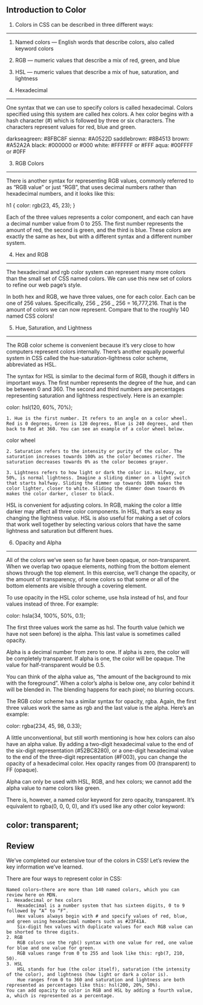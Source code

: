 ## Introduction to Color

1. Colors in CSS can be described in three different ways:

---

1.  Named colors — English words that describe colors, also called keyword colors
2.  RGB — numeric values that describe a mix of red, green, and blue
3.  HSL — numeric values that describe a mix of hue, saturation, and lightness

4.  Hexadecimal

---

One syntax that we can use to specify colors is called hexadecimal. Colors specified using this system are called hex colors. A hex color begins with a hash character (#) which is followed by three or six characters. The characters represent values for red, blue and green.

darkseagreen: #8FBC8F
sienna: #A0522D
saddlebrown: #8B4513
brown: #A52A2A
black: #000000 or #000
white: #FFFFFF or #FFF
aqua: #00FFFF or #0FF

3. RGB Colors

---

There is another syntax for representing RGB values, commonly referred to as “RGB value” or just “RGB”, that uses decimal numbers rather than hexadecimal numbers, and it looks like this:

h1 {
color: rgb(23, 45, 23);
}

Each of the three values represents a color component, and each can have a decimal number value from 0 to 255. The first number represents the amount of red, the second is green, and the third is blue. These colors are exactly the same as hex, but with a different syntax and a different number system.

4. Hex and RGB

---

The hexadecimal and rgb color system can represent many more colors than the small set of CSS named colors. We can use this new set of colors to refine our web page’s style.

In both hex and RGB, we have three values, one for each color. Each can be one of 256 values. Specifically, 256 _ 256 _ 256 = 16,777,216. That is the amount of colors we can now represent. Compare that to the roughly 140 named CSS colors!

5. Hue, Saturation, and Lightness

---

The RGB color scheme is convenient because it’s very close to how computers represent colors internally. There’s another equally powerful system in CSS called the hue-saturation-lightness color scheme, abbreviated as HSL.

The syntax for HSL is similar to the decimal form of RGB, though it differs in important ways. The first number represents the degree of the hue, and can be between 0 and 360. The second and third numbers are percentages representing saturation and lightness respectively. Here is an example:

color: hsl(120, 60%, 70%);

    1. Hue is the first number. It refers to an angle on a color wheel. Red is 0 degrees, Green is 120 degrees, Blue is 240 degrees, and then back to Red at 360. You can see an example of a color wheel below.

color wheel

    2. Saturation refers to the intensity or purity of the color. The saturation increases towards 100% as the color becomes richer. The saturation decreases towards 0% as the color becomes grayer.

    3. Lightness refers to how light or dark the color is. Halfway, or 50%, is normal lightness. Imagine a sliding dimmer on a light switch that starts halfway. Sliding the dimmer up towards 100% makes the color lighter, closer to white. Sliding the dimmer down towards 0% makes the color darker, closer to black.

HSL is convenient for adjusting colors. In RGB, making the color a little darker may affect all three color components. In HSL, that’s as easy as changing the lightness value. HSL is also useful for making a set of colors that work well together by selecting various colors that have the same lightness and saturation but different hues.

6. Opacity and Alpha

---

All of the colors we’ve seen so far have been opaque, or non-transparent. When we overlap two opaque elements, nothing from the bottom element shows through the top element. In this exercise, we’ll change the opacity, or the amount of transparency, of some colors so that some or all of the bottom elements are visible through a covering element.

To use opacity in the HSL color scheme, use hsla instead of hsl, and four values instead of three. For example:

color: hsla(34, 100%, 50%, 0.1);

The first three values work the same as hsl. The fourth value (which we have not seen before) is the alpha. This last value is sometimes called opacity.

Alpha is a decimal number from zero to one. If alpha is zero, the color will be completely transparent. If alpha is one, the color will be opaque. The value for half-transparent would be 0.5.

You can think of the alpha value as, “the amount of the background to mix with the foreground”. When a color’s alpha is below one, any color behind it will be blended in. The blending happens for each pixel; no blurring occurs.

The RGB color scheme has a similar syntax for opacity, rgba. Again, the first three values work the same as rgb and the last value is the alpha. Here’s an example:

color: rgba(234, 45, 98, 0.33);

A little unconventional, but still worth mentioning is how hex colors can also have an alpha value. By adding a two-digit hexadecimal value to the end of the six-digit representation (#52BC8280), or a one-digit hexadecimal value to the end of the three-digit representation (#F003), you can change the opacity of a hexadecimal color. Hex opacity ranges from 00 (transparent) to FF (opaque).

Alpha can only be used with HSL, RGB, and hex colors; we cannot add the alpha value to name colors like green.

There is, however, a named color keyword for zero opacity, transparent. It’s equivalent to rgba(0, 0, 0, 0), and it’s used like any other color keyword:

## color: transparent;

## Review

We’ve completed our extensive tour of the colors in CSS! Let’s review the key information we’ve learned.

There are four ways to represent color in CSS:

    Named colors—there are more than 140 named colors, which you can review here on MDN.
    1. Hexadecimal or hex colors
        Hexadecimal is a number system that has sixteen digits, 0 to 9 followed by “A” to “F”.
        Hex values always begin with # and specify values of red, blue, and green using hexadecimal numbers such as #23F41A.
        Six-digit hex values with duplicate values for each RGB value can be shorted to three digits.
    2. RGB
        RGB colors use the rgb() syntax with one value for red, one value for blue and one value for green.
        RGB values range from 0 to 255 and look like this: rgb(7, 210, 50).
    3. HSL
        HSL stands for hue (the color itself), saturation (the intensity of the color), and lightness (how light or dark a color is).
        Hue ranges from 0 to 360 and saturation and lightness are both represented as percentages like this: hsl(200, 20%, 50%).
    You can add opacity to color in RGB and HSL by adding a fourth value, a, which is represented as a percentage.

